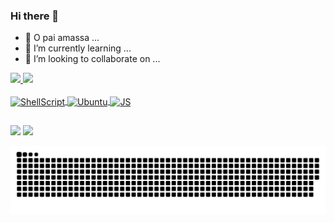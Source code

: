 ### Hi there 👋


- 🔭 O pai amassa ...
- 🌱 I’m currently learning ...
- 👯 I’m looking to collaborate on ...

<div>
  <a href="https://github.com/diegomatheusc">
  <img height="180em" src="https://github-readme-stats.vercel.app/api?username=diegomatheusc&show_icons=true&theme=dark&include_all_commits=true&count_private=true"/>
  <img height="180em" src="https://github-readme-stats.vercel.app/api/top-langs/?username=diegomatheusc&layout=compact&langs_count=7&theme=dark"/>
</div>
  
  
  <div style="display: inline_block"><br>
  <img align="center" alt="ShellScript" height="40" width="130" src="https://img.shields.io/badge/Shell_Script-121011?style=for-the-badge&logo=gnu-bash&logoColor=white"> 
  <img align="center" alt="Ubuntu" height="40" width="110" src="https://img.shields.io/badge/Ubuntu-E95420?style=for-the-badge&logo=ubuntu&logoColor=white"> 
  <img align="center" alt="JS" height="40" width="150" src="https://img.shields.io/badge/JavaScript-323330?style=for-the-badge&logo=javascript&logoColor=F7DF1E">
  </div>
  
  
 
 ## 
  
  <div> 
  <a href = "mailto:diego.matheus00@gmail.com"><img src="https://img.shields.io/badge/Gmail-D14836?style=for-the-badge&logo=gmail&logoColor=white" target="_blank"></a>
  <a href="https://www.linkedin.com/in/diegomatheusc" target="_blank"><img src="https://img.shields.io/badge/LinkedIn-0077B5?style=for-the-badge&logo=linkedin&logoColor=white" target="_blank"></a> 
 
![Snake animation](https://github.com/diegomatheusc/diegomatheusc/blob/output/github-contribution-grid-snake.svg)
 
</div>
  
  
  
  
  
  
  
  
